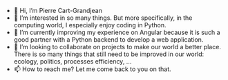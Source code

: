 - 👋 Hi, I’m Pierre Cart-Grandjean
- 👀 I’m interested in so many things. But more specifically, in the computing world, I especially enjoy coding in Python.
- 🌱 I’m currently improving my experience on Angular because it is such a good partner with a Python backend to develop a web application.
- 💞️ I’m looking to collaborate on projects to make our world a better place. There is so many things that still need to be improved in our world: ecology, politics, processes efficiency, ...
- 📫 How to reach me? Let me come back to you on that.

<!---
pcart-grandjean/pcart-grandjean is a ✨ special ✨ repository because its `README.md` (this file) appears on your GitHub profile.
You can click the Preview link to take a look at your changes.
--->
